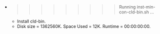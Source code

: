 * >>>>>>>>> Running inst-min-con-cld-bin.sh ...
  * Install cld-bin.
  * Disk size = 1362560K. Space Used = 12K. Runtime = 00:00:00:00.
